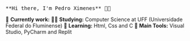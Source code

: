 <pre>**Hi there, I'm Pedro Ximenes** 👩‍💻 </pre>
🔭 **Currently work:** 
👨‍🎓 **Studying:** Computer Science at UFF (Universidade Federal do Fluminense)
🌱 **Learning:** Html, Css and C
🎒 **Main Tools:** Visual Studio, PyCharm and Replit

<!---
pedroboseximenes/pedroboseximenes is a ✨ special ✨ repository because its `README.md` (this file) appears on your GitHub profile.
You can click the Preview link to take a look at your changes.
--->
